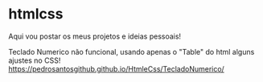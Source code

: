 # htmlcss

Aqui vou postar os meus projetos e ideias pessoais!

Teclado Numerico não funcional, usando apenas o "Table" do html alguns ajustes no CSS!
https://pedrosantosgithub.github.io/HtmleCss/TecladoNumerico/
